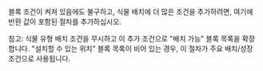 블록 조건이 켜져 있음에도 불구하고, 식물 배치에 더 많은 조건을 추가하려면, 여기에 반환 값이 포함된 절차를 추가하십시오.

참고: 식물 유형 배치 조건을 무시하고 이 추가 조건으로 "배치 가능" 블록 목록을 확장합니다. "설치할 수 있는 위치" 블록 목록이 비어 있는 경우, 이 절차가 주요 배치/성장 조건으로 사용됩니다.